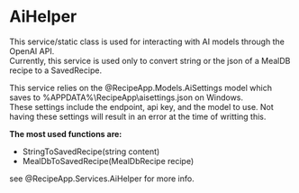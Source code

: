 ﻿# AiHelper
This service/static class is used for interacting with AI models through the OpenAI API.\
Currently, this service is used only to convert string or the json of a MealDB recipe to a SavedRecipe.

This service relies on the @RecipeApp.Models.AiSettings model which saves to %APPDATA%\RecipeApp\aisettings.json on Windows.\
These settings include the endpoint, api key, and the model to use. Not having these settings will result in an error at the time of writting this.

**The most used functions are:**
- StringToSavedRecipe(string content)
- MealDbToSavedRecipe(MealDbRecipe recipe)

see @RecipeApp.Services.AiHelper for more info.
